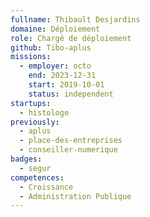 ```yaml
---
fullname: Thibault Desjardins
domaine: Déploiement
role: Chargé de déploiement
github: Tibo-aplus
missions:
  - employer: octo
    end: 2023-12-31
    start: 2019-10-01
    status: independent
startups:
  - histologe
previously:
  - aplus
  - place-des-entreprises
  - conseiller-numerique
badges:
  - segur
competences:
  - Croissance
  - Administration Publique
---
```

